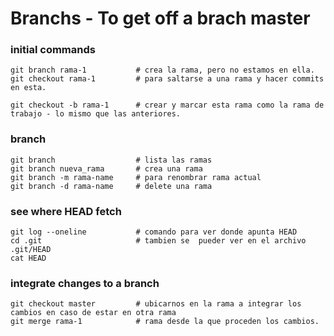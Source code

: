 # Branchs - To get off a brach master

### initial commands
```shell
git branch rama-1           # crea la rama, pero no estamos en ella.
git checkout rama-1         # para saltarse a una rama y hacer commits en esta.

git checkout -b rama-1      # crear y marcar esta rama como la rama de trabajo - lo mismo que las anteriores.
```
### branch
```shell
git branch                  # lista las ramas
git branch nueva_rama       # crea una rama
git branch -m rama-name     # para renombrar rama actual
git branch -d rama-name     # delete una rama
```
### see where HEAD fetch
```shell
git log --oneline           # comando para ver donde apunta HEAD
cd .git                     # tambien se  pueder ver en el archivo .git/HEAD
cat HEAD
```
### integrate changes to a branch <master>
```shell
git checkout master         # ubicarnos en la rama a integrar los cambios en caso de estar en otra rama
git merge rama-1            # rama desde la que proceden los cambios. 
```